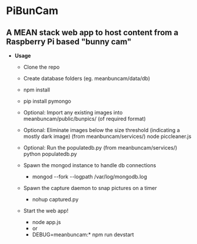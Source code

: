 # PiBunCam

## A MEAN stack web app to host content from a Raspberry Pi based "bunny cam"

* **Usage**
	- Clone the repo
	- Create database folders (eg. meanbuncam/data/db)

	- npm install
	- pip install pymongo

	- Optional: Import any existing images into meanbuncam/public/bunpics/ (of required format)
	- Optional: Eliminate images below the size threshold (indicating a mostly dark image)
			  	(from meanbuncam/services/) node piccleaner.js 
	- Optional: Run the populatedb.py 
			  	(from meanbuncam/services/) python populatedb.py

	- Spawn the mongod instance to handle db connections
		- mongod --fork --logpath /var/log/mongodb.log

	- Spawn the capture daemon to snap pictures on a timer
		- nohup captured.py

	- Start the web app!
		- node app.js
		- or
		- DEBUG=meanbuncam:* npm run devstart
